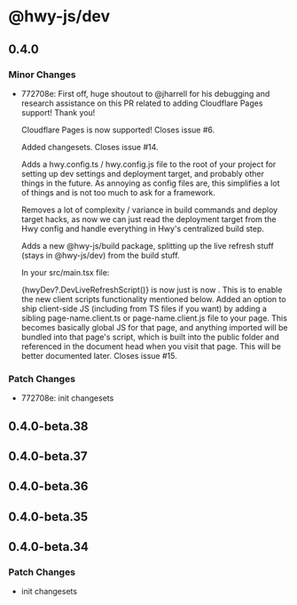 # @hwy-js/dev

## 0.4.0

### Minor Changes

- 772708e: First off, huge shoutout to @jharrell for his debugging and research assistance on this PR related to adding Cloudflare Pages support! Thank you!

  Cloudflare Pages is now supported! Closes issue #6.

  Added changesets. Closes issue #14.

  Adds a hwy.config.ts / hwy.config.js file to the root of your project for setting up dev settings and deployment target, and probably other things in the future. As annoying as config files are, this simplifies a lot of things and is not too much to ask for a framework.

  Removes a lot of complexity / variance in build commands and deploy target hacks, as now we can just read the deployment target from the Hwy config and handle everything in Hwy's centralized build step.

  Adds a new @hwy-js/build package, splitting up the live refresh stuff (stays in @hwy-js/dev) from the build stuff.

  In your src/main.tsx file:

  {hwyDev?.DevLiveRefreshScript()} is now just <DevLiveRefreshScript />
  <ClientEntryScript /> is now <ClientScripts activePathData={activePathData} />. This is to enable the new client scripts functionality mentioned below.
  Added an option to ship client-side JS (including from TS files if you want) by adding a sibling page-name.client.ts or page-name.client.js file to your page. This becomes basically global JS for that page, and anything imported will be bundled into that page's script, which is built into the public folder and referenced in the document head when you visit that page. This will be better documented later. Closes issue #15.

### Patch Changes

- 772708e: init changesets

## 0.4.0-beta.38

## 0.4.0-beta.37

## 0.4.0-beta.36

## 0.4.0-beta.35

## 0.4.0-beta.34

### Patch Changes

- init changesets
